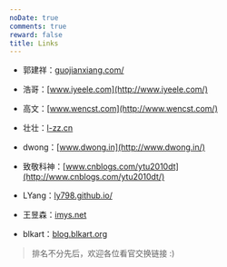 ```yaml
---
noDate: true
comments: true
reward: false
title: Links
---
```


* 郭建祥：[guojianxiang.com/](http://guojianxiang.com/)

* 浩哥：[www.iyeele.com](http://www.iyeele.com/)

* 高文：[www.wencst.com](http://www.wencst.com/)

* 壮壮：[l-zz.cn](http://l-zz.cn)

* dwong：[www.dwong.in](http://www.dwong.in/)

* 致敬科神：[www.cnblogs.com/ytu2010dt](http://www.cnblogs.com/ytu2010dt/)

* LYang：[ly798.github.io/](http://ly798.github.io/)

* 王昱森：[imys.net](http://imys.net)

* blkart：[blog.blkart.org](http://blog.blkart.org/)


>排名不分先后，欢迎各位看官交换链接 :)

